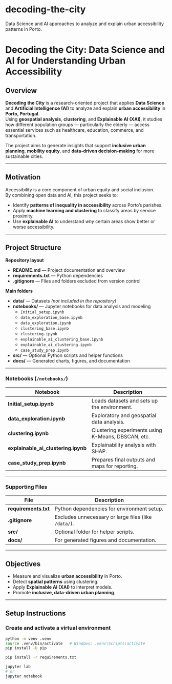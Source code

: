 # decoding-the-city
Data Science and AI approaches to analyze and explain urban accessibility patterns in Porto.

# Decoding the City: Data Science and AI for Understanding Urban Accessibility

## Overview

**Decoding the City** is a research-oriented project that applies **Data Science** and **Artificial Intelligence (AI)** to analyze and explain **urban accessibility** in **Porto, Portugal**.  
Using **geospatial analysis**, **clustering**, and **Explainable AI (XAI)**, it studies how different population groups — particularly the elderly — access essential services such as healthcare, education, commerce, and transportation.

The project aims to generate insights that support **inclusive urban planning**, **mobility equity**, and **data-driven decision-making** for more sustainable cities.

---

## Motivation

Accessibility is a core component of urban equity and social inclusion.  
By combining open data and AI, this project seeks to:

- Identify **patterns of inequality in accessibility** across Porto’s parishes.  
- Apply **machine learning and clustering** to classify areas by service proximity.  
- Use **explainable AI** to understand *why* certain areas show better or worse accessibility.  

---

## Project Structure

**Repository layout**

- **README.md** — Project documentation and overview  
- **requirements.txt** — Python dependencies  
- **.gitignore** — Files and folders excluded from version control  

**Main folders**
- **data/** — Datasets *(not included in the repository)*  
- **notebooks/** — Jupyter notebooks for data analysis and modeling  
  - `Initial_setup.ipynb`
  - `data_exploration_base.ipynb`
  - `data_exploration.ipynb`
  - `clustering_base.ipynb`
  - `clustering.ipynb`
  - `explainable_ai_clustering_base.ipynb`
  - `explainable_ai_clustering.ipynb`
  - `case_study_prep.ipynb`
-  **src/** — Optional Python scripts and helper functions  
-  **docs/** — Generated charts, figures, and documentation



---

### **Notebooks (`/notebooks/`)**

| Notebook | Description |
|-----------|-------------|
| **Initial_setup.ipynb** | Loads datasets and sets up the environment. |
| **data_exploration.ipynb** | Exploratory and geospatial data analysis. |
| **clustering.ipynb** | Clustering experiments using K-Means, DBSCAN, etc. |
| **explainable_ai_clustering.ipynb** | Explainability analysis with SHAP. |
| **case_study_prep.ipynb** | Prepares final outputs and maps for reporting. |

---

### **Supporting Files**

| File | Description |
|------|--------------|
| **requirements.txt** | Python dependencies for environment setup. |
| **.gitignore** | Excludes unnecessary or large files (like `/data/`). |
| **src/** | Optional folder for helper scripts. |
| **docs/** | For generated figures and documentation. |

---

## Objectives

- Measure and visualize **urban accessibility** in Porto.  
- Detect **spatial patterns** using clustering.  
- Apply **Explainable AI (XAI)** to interpret models.  
- Promote **inclusive, data-driven urban planning**.

---

## Setup Instructions

### Create and activate a virtual environment
```bash
python -m venv .venv
source .venv/bin/activate   # Windows: .venv\Scripts\activate
pip install -U pip

pip install -r requirements.txt

jupyter lab
# or
jupyter notebook



